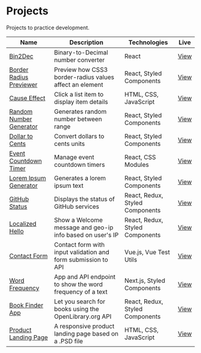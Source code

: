 # Projects

Projects to practice development.

| Name                                               | Description                                                   | Technologies                    | Live                                                                      |
| -------------------------------------------------- | ------------------------------------------------------------- | ------------------------------- | ------------------------------------------------------------------------- |
| [Bin2Dec](bin2dec)                                 | Binary-to-Decimal number converter                            | React                           | [View](https://jjnilton.github.io/projects/bin2dec/build)                 |
| [Border Radius Previewer](border-radius-previewer) | Preview how CSS3 border-radius values affect an element       | React, Styled Components        | [View](https://jjnilton.github.io/projects/border-radius-previewer/build) |
| [Cause Effect](cause-effect)                       | Click a list item to display item details                     | HTML, CSS, JavaScript           | [View](https://jjnilton.github.io/projects/cause-effect/dist)             |
| [Random Number Generator](random-number-generator) | Generates random number between range                         | React, Styled Components        | [View](https://jjnilton.github.io/projects/random-number-generator/build) |
| [Dollar to Cents](dollars-to-cents)                | Convert dollars to cents units                                | React, Styled Components        | [View](https://jjnilton.github.io/projects/dollars-to-cents/build)        |
| [Event Countdown Timer](event-countdown-timer)     | Manage event countdown timers                                 | React, CSS Modules              | [View](https://jjnilton.github.io/projects/event-countdown-timer/build)   |
| [Lorem Ipsum Generator](lorem-ipsum-generator)     | Generates a lorem ipsum text                                  | React, Styled Components        | [View](https://jjnilton.github.io/projects/lorem-ipsum-generator/build)   |
| [GitHub Status](github-status)                     | Displays the status of GitHub services                        | React, Redux, Styled Components | [View](https://jjnilton.github.io/projects/github-status/build)           |
| [Localized Hello](localized-hello)                 | Show a Welcome message and geo-ip info based on user's IP     | React, Redux, Styled Components | [View](https://jjnilton.github.io/projects/localized-hello/build)         |
| [Contact Form](contact-form)                       | Contact form with input validation and form submission to API | Vue.js, Vue Test Utils          | [View](https://jjnilton.github.io/projects/contact-form/dist)             |
| [Word Frequency](word-frequency)                   | App and API endpoint to show the word frequency of a text     | Next.js, Styled Components      | [View](https://word-frequency-app.vercel.app/)                            |
| [Book Finder App](book-finder-app)                 | Let you search for books using the OpenLibrary.org API        | React, Redux, Styled Components | [View](https://jjnilton.github.io/projects/book-finder-app/dist)          |
| [Product Landing Page](product-landing-page)       | A responsive product landing page based on a .PSD file        | HTML, CSS, JavaScript           | [View](https://jjnilton.github.io/projects/product-landing-page/dist)     |
